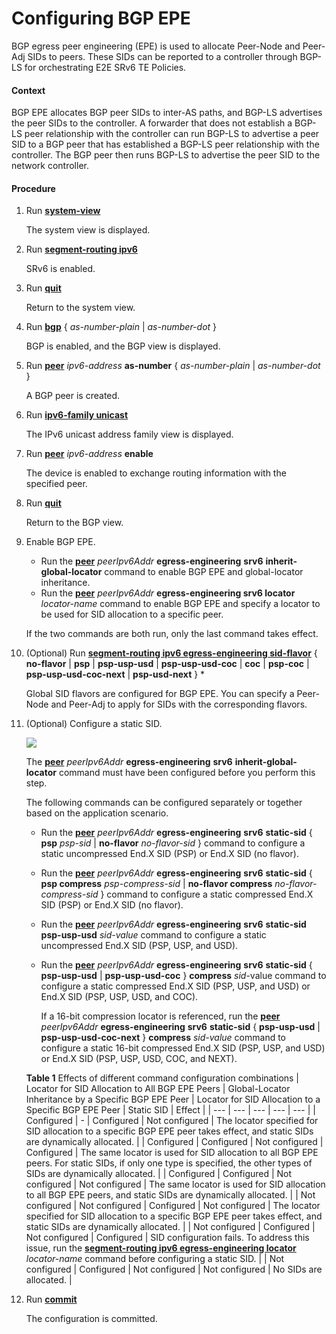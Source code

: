 Configuring BGP EPE
===================

BGP egress peer engineering (EPE) is used to allocate Peer-Node and Peer-Adj SIDs to peers. These SIDs can be reported to a controller through BGP-LS for orchestrating E2E SRv6 TE Policies.

#### Context

BGP EPE allocates BGP peer SIDs to inter-AS paths, and BGP-LS advertises the peer SIDs to the controller. A forwarder that does not establish a BGP-LS peer relationship with the controller can run BGP-LS to advertise a peer SID to a BGP peer that has established a BGP-LS peer relationship with the controller. The BGP peer then runs BGP-LS to advertise the peer SID to the network controller.


#### Procedure

1. Run [**system-view**](cmdqueryname=system-view)
   
   
   
   The system view is displayed.
2. Run [**segment-routing ipv6**](cmdqueryname=segment-routing+ipv6)
   
   
   
   SRv6 is enabled.
3. Run [**quit**](cmdqueryname=quit)
   
   
   
   Return to the system view.
4. Run [**bgp**](cmdqueryname=bgp) { *as-number-plain* | *as-number-dot* }
   
   
   
   BGP is enabled, and the BGP view is displayed.
5. Run [**peer**](cmdqueryname=peer+as-number) *ipv6-address* **as-number** { *as-number-plain* | *as-number-dot* }
   
   
   
   A BGP peer is created.
6. Run [**ipv6-family unicast**](cmdqueryname=ipv6-family+unicast)
   
   
   
   The IPv6 unicast address family view is displayed.
7. Run [**peer**](cmdqueryname=peer) *ipv6-address* **enable**
   
   
   
   The device is enabled to exchange routing information with the specified peer.
8. Run [**quit**](cmdqueryname=quit)
   
   
   
   Return to the BGP view.
9. Enable BGP EPE.
   
   
   * Run the [**peer**](cmdqueryname=peer) *peerIpv6Addr* **egress-engineering** **srv6** **inherit-global-locator** command to enable BGP EPE and global-locator inheritance.
   * Run the [**peer**](cmdqueryname=peer) *peerIpv6Addr* **egress-engineering srv6 locator** *locator-name* command to enable BGP EPE and specify a locator to be used for SID allocation to a specific peer.
   
   If the two commands are both run, only the last command takes effect.
10. (Optional) Run [**segment-routing ipv6 egress-engineering sid-flavor**](cmdqueryname=segment-routing+ipv6+egress-engineering+sid-flavor) { **no-flavor** | **psp** | **psp-usp-usd** | **psp-usp-usd-coc** | **coc** | **psp-coc** | **psp-usp-usd-coc-next** | **psp-usd-next** } \*
    
    
    
    Global SID flavors are configured for BGP EPE. You can specify a Peer-Node and Peer-Adj to apply for SIDs with the corresponding flavors.
11. (Optional) Configure a static SID.
    
    ![](../../../../public_sys-resources/note_3.0-en-us.png) 
    
    The [**peer**](cmdqueryname=peer) *peerIpv6Addr* **egress-engineering** **srv6** **inherit-global-locator** command must have been configured before you perform this step.
    
    The following commands can be configured separately or together based on the application scenario.
    
    
    
    * Run the [**peer**](cmdqueryname=peer) *peerIpv6Addr* **egress-engineering** **srv6** **static-sid** { **psp** *psp-sid* | **no-flavor** *no-flavor-sid* } command to configure a static uncompressed End.X SID (PSP) or End.X SID (no flavor).
    * Run the [**peer**](cmdqueryname=peer) *peerIpv6Addr* **egress-engineering** **srv6** **static-sid** { **psp compress** *psp-compress-sid* | **no-flavor compress** *no-flavor-compress-sid* } command to configure a static compressed End.X SID (PSP) or End.X SID (no flavor).
    * Run the [**peer**](cmdqueryname=peer) *peerIpv6Addr* **egress-engineering** **srv6** **static-sid** **psp-usp-usd** *sid-value* command to configure a static uncompressed End.X SID (PSP, USP, and USD).
    * Run the [**peer**](cmdqueryname=peer) *peerIpv6Addr* **egress-engineering** **srv6** **static-sid** { **psp-usp-usd** | **psp-usp-usd-coc** } **compress** *sid*-value command to configure a static compressed End.X SID (PSP, USP, and USD) or End.X SID (PSP, USP, USD, and COC).
      
      If a 16-bit compression locator is referenced, run the [**peer**](cmdqueryname=peer) *peerIpv6Addr* **egress-engineering** **srv6** **static-sid** { **psp-usp-usd** | **psp-usp-usd-coc-next** } **compress** *sid-value* command to configure a static 16-bit compressed End.X SID (PSP, USP, and USD) or End.X SID (PSP, USP, USD, COC, and NEXT).
    
    **Table 1** Effects of different command configuration combinations
    | Locator for SID Allocation to All BGP EPE Peers | Global-Locator Inheritance by a Specific BGP EPE Peer | Locator for SID Allocation to a Specific BGP EPE Peer | Static SID | Effect |
    | --- | --- | --- | --- | --- |
    | Configured | - | Configured | Not configured | The locator specified for SID allocation to a specific BGP EPE peer takes effect, and static SIDs are dynamically allocated. |
    | Configured | Configured | Not configured | Configured | The same locator is used for SID allocation to all BGP EPE peers.  For static SIDs, if only one type is specified, the other types of SIDs are dynamically allocated. |
    | Configured | Configured | Not configured | Not configured | The same locator is used for SID allocation to all BGP EPE peers, and static SIDs are dynamically allocated. |
    | Not configured | Not configured | Configured | Not configured | The locator specified for SID allocation to a specific BGP EPE peer takes effect, and static SIDs are dynamically allocated. |
    | Not configured | Configured | Not configured | Configured | SID configuration fails. To address this issue, run the [**segment-routing ipv6 egress-engineering locator**](cmdqueryname=segment-routing+ipv6+egress-engineering+locator) *locator-name* command before configuring a static SID. |
    | Not configured | Configured | Not configured | Not configured | No SIDs are allocated. |
12. Run [**commit**](cmdqueryname=commit)
    
    
    
    The configuration is committed.
